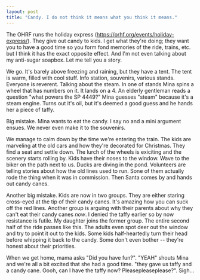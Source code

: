 ```yaml
---
layout: post
title: "Candy. I do not think it means what you think it means."
---
```


The OHRF runs the holiday express (https://orhf.org/events/holiday-express/). They give out candy to kids. I get what they're doing; they want you to have a good time so you form fond memories of the ride, trains, etc. but I think it has the exact opposite effect. And I'm not even talking about my anti-sugar soapbox. Let me tell you a story.

We go. It's barely above freezing and raining, but they have a tent. The tent is warm, filled with cool stuff. Info station, souvenirs, various stands. Everyone is reverent. Talking about the steam. In one of stands Mina spins a wheel that has numbers on it. It lands on a 4. An elderly gentleman reads a question "what powers the SP 4449?" Mina guesses "steam" because it's a steam engine. Turns out it's oil, but it's deemed a good guess and he hands her a piece of taffy.

Big mistake. Mina wants to eat the candy. I say no and a mini argument ensues. We never even make it to the souvenirs.

We manage to calm down by the time we're entering the train. The kids are marveling at the old cars and how they're decorated for Christmas. They find a seat and settle down. The lurch of the wheels is exiciting and the scenery starts rolling by. Kids have their noses to the window. Wave to the biker on the path next to us. Ducks are diving in the pond. Volunteers are telling stories about how the old lines used to run. Sone of them actually rode the thing when it was in commission. Then Santa comes by and hands out candy canes.

Another big mistake. Kids are now in two groups. They are either staring cross-eyed at the tip of their candy canes. It's amazing how you can suck off the red lines. Another group is arguing with their parents about why they can't eat their candy canes _now_. I denied the taffy earlier so by now resistance is futile. My daughter joins the former group. The entire second half of the ride passes like this. The adults even spot deer out the window and try to point it out to the kids. Some kids half-heartedly turn their head before whipping it back to the candy. Some don't even bother -- they're honest about their priorities.

When we get home, mama asks "Did you have fun?". "YEAH" shouts Mina and we're all a bit excited that she had a good time. "they gave us taffy and a candy cane. Oooh, can I have the taffy now? Pleasepleaseplease?". Sigh...
